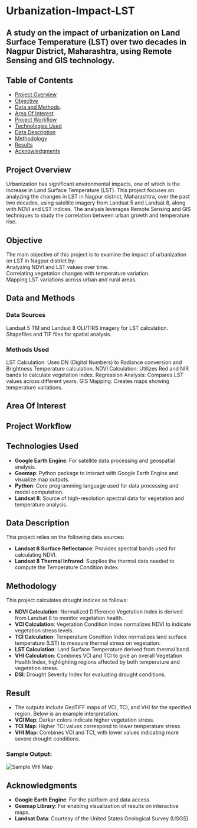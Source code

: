 # Urbanization-Impact-LST
## A study on the impact of urbanization on Land Surface Temperature (LST) over two decades in Nagpur District, Maharashtra, using Remote Sensing and GIS technology.


## Table of Contents
- [Project Overview](#project-overview)
- [Objective](#objective)
- [Data and Methods](#Data-and-methods).
- [Area Of Interest](#area-of-interest).
- [Project Workflow](#Project-Workflow)
- [Technologies Used](#technologies-used)
- [Data Description](#data-description)
- [Methodology](#methodology)
- [Results](#results)
- [Acknowledgments](#acknowledgments)
## Project Overview
Urbanization has significant environmental impacts, one of which is the increase in Land Surface Temperature (LST). This project focuses on analyzing the changes in LST in Nagpur district, Maharashtra, over the past two decades, using satellite imagery from Landsat 5 and Landsat 8, along with NDVI and LST indices. The analysis leverages Remote Sensing and GIS techniques to study the correlation between urban growth and temperature rise.

## Objective
The main objective of this project is to examine the impact of urbanization on LST in Nagpur district by:
<br>
Analyzing NDVI and LST values over time.<br>
Correlating vegetation changes with temperature variation.<br>
Mapping LST variations across urban and rural areas.


## Data and Methods
### Data Sources
Landsat 5 TM and Landsat 8 OLI/TIRS imagery for LST calculation.
Shapefiles and TIF files for spatial analysis.
### Methods Used
LST Calculation: Uses DN (Digital Numbers) to Radiance conversion and Brightness Temperature calculation.
NDVI Calculation: Utilizes Red and NIR bands to calculate vegetation index.
Regression Analysis: Compares LST values across different years.
GIS Mapping: Creates maps showing temperature variations.
## Area Of Interest
## Project Workflow


## Technologies Used
- **Google Earth Engine**: For satellite data processing and geospatial analysis.
- **Geemap**: Python package to interact with Google Earth Engine and visualize map outputs.
- **Python**: Core programming language used for data processing and model computation.
- **Landsat 8**: Source of high-resolution spectral data for vegetation and temperature analysis.

## Data Description
This project relies on the following data sources:
- **Landsat 8 Surface Reflectance**: Provides spectral bands used for calculating NDVI.
- **Landsat 8 Thermal Infrared**: Supplies the thermal data needed to compute the Temperature Condition Index.


## Methodology
This project calculates drought indices as follows:
- **NDVI Calculation**: Normalized Difference Vegetation Index is derived from Landsat 8 to monitor vegetation health.
- **VCI Calculation**: Vegetation Condition Index normalizes NDVI to indicate vegetation stress levels.
- **TCI Calculation**: Temperature Condition Index normalizes land surface temperature (LST) to measure thermal stress on vegetation.
- **LST Calculation**: Land Surface Temperature derived from thermal band.
- **VHI Calculation**: Combines VCI and TCI to give an overall Vegetation Health Index, highlighting regions affected by both temperature and vegetation stress.
- **DSI**: Drought Severity Index for evaluating drought conditions.

## Result
- The outputs include GeoTIFF maps of VCI, TCI, and VHI for the specified region. Below is an example interpretation:
- **VCI Map**: Darker colors indicate higher vegetation stress.
- **TCI Map**: Higher TCI values correspond to lower temperature stress.
- **VHI Map**: Combines VCI and TCI, with lower values indicating more severe drought conditions.

### Sample Output:
![Sample VHI Map](output/sample_vhi_map.png)
## Acknowledgments
- **Google Earth Engine**: For the platform and data access.
- **Geemap Library**: For enabling visualization of results on interactive maps.
- **Landsat Data**: Courtesy of the United States Geological Survey (USGS).


